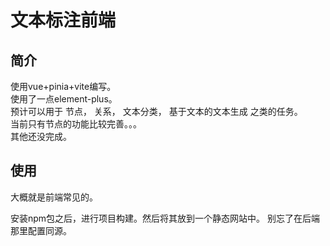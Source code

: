 # 文本标注前端

## 简介
 
使用vue+pinia+vite编写。  
使用了一点element-plus。  
预计可以用于 节点， 关系， 文本分类， 基于文本的文本生成 之类的任务。  
当前只有节点的功能比较完善。。。  
其他还没完成。  

## 使用

大概就是前端常见的。

安装npm包之后，进行项目构建。然后将其放到一个静态网站中。
别忘了在后端那里配置同源。


